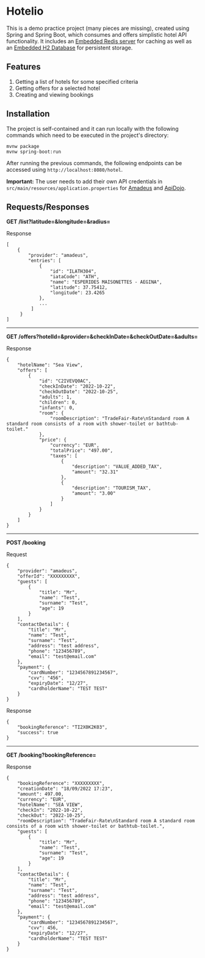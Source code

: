 # Hotelio

This is a demo practice project (many pieces are missing), created using Spring and Spring Boot, which consumes and offers simplistic hotel API functionality. It includes an [Embedded Redis server](https://github.com/kstyrc/embedded-redis) for caching as well as an [Embedded H2 Database](https://www.h2database.com/html/main.html) for persistent storage.

## Features
1. Getting a list of hotels for some specified criteria
2. Getting offers for a selected hotel
3. Creating and viewing bookings

## Installation
The project is self-contained and it can run locally with the following commands which need to be executed in the project's directory:
```
mvnw package
mvnw spring-boot:run
```
After running the previous commands, the following endpoints can be accessed using `http://localhost:8080/hotel`.

**Important:** The user needs to add their own API credentials in `src/main/resources/application.properties` for [Amadeus](https://developers.amadeus.com/) and [ApiDojo](https://rapidapi.com/apidojo/api/travel-advisor/).

## Requests/Responses

**GET /list?latitude=&longitude=&radius=** 

Response
```
[
    {
        "provider": "amadeus",
        "entries": [
            {
                "id": "ILATH304",
                "iataCode": "ATH",
                "name": "ESPERIDES MAISONETTES - AEGINA",
                "latitude": 37.75412,
                "longitude": 23.4265
            },
            ...
         ]
     }
]
```

---

**GET /offers?hotelId=&provider=&checkInDate=&checkOutDate=&adults=**

Response
```
{
    "hotelName": "Sea View",
    "offers": [
        {
            "id": "C2IVEVQ0AC",
            "checkInDate": "2022-10-22",
            "checkOutDate": "2022-10-25",
            "adults": 1,
            "children": 0,
            "infants": 0,
            "room": {
                "roomDescription": "TradeFair-Rate\nStandard room A standard room consists of a room with shower-toilet or bathtub-toilet."
            },
            "price": {
                "currency": "EUR",
                "totalPrice": "497.00",
                "taxes": [
                    {
                        "description": "VALUE_ADDED_TAX",
                        "amount": "32.31"
                    },
                    {
                        "description": "TOURISM_TAX",
                        "amount": "3.00"
                    }
                ]
            }
        }
    ]
}
```

---

**POST /booking**

Request
```
{
	"provider": "amadeus",
	"offerId": "XXXXXXXXX",
	"guests": [
		{
			"title": "Mr",
			"name": "Test",
			"surname": "Test",
			"age": 19
		}
	],
	"contactDetails": {
		"title": "Mr",
		"name": "Test",
		"surname": "Test",
		"address": "test address",
		"phone": "123456789",
		"email": "test@email.com"
	},
	"payment": {
		"cardNumber": "1234567891234567",
		"cvv": "456",
		"expiryDate": "12/27",
		"cardholderName": "TEST TEST"
	}
}
```
Response
```
{
    "bookingReference": "TI2X0K2K03",
    "success": true
}
```

---

**GET /booking?bookingReference=**

Response
```
{
    "bookingReference": "XXXXXXXXX",
    "creationDate": "18/09/2022 17:23",
    "amount": 497.00,
    "currency": "EUR",
    "hotelName": "SEA VIEW",
    "checkIn": "2022-10-22",
    "checkOut": "2022-10-25",
    "roomDescription": "TradeFair-Rate\nStandard room A standard room consists of a room with shower-toilet or bathtub-toilet.",
    "guests": [
        {
            "title": "Mr",
            "name": "Test",
            "surname": "Test",
            "age": 19
        }
    ],
    "contactDetails": {
        "title": "Mr",
        "name": "Test",
        "surname": "Test",
        "address": "test address",
        "phone": "123456789",
        "email": "test@email.com"
    },
    "payment": {
        "cardNumber": "1234567891234567",
        "cvv": 456,
        "expiryDate": "12/27",
        "cardholderName": "TEST TEST"
    }
}
```
